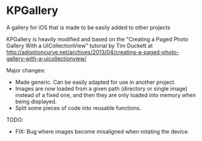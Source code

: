 KPGallery
=========

A gallery for iOS that is made to be easily added to other projects

KPGallery is heavily modified and based on the "Creating a Paged Photo Gallery With a UICollectionView" tutorial by Tim Duckett at http://adoptioncurve.net/archives/2013/04/creating-a-paged-photo-gallery-with-a-uicollectionview/

Major changes:
- Made generic. Can be easily adapted for use in another project.
- Images are now loaded from a given path (directory or single image) instead of a fixed one, and then they are only loaded into memory when being displayed.
- Split some pieces of code into reusable functions.

TODO:
- FIX: Bug where images become misaligned when rotating the device.

